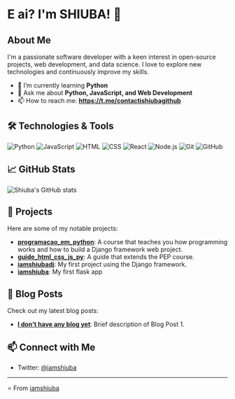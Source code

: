 # E ai? I'm SHIUBA! 👋
## About Me

I'm a passionate software developer with a keen interest in open-source projects, web development, and data science. I love to explore new technologies and continuously improve my skills.

- 🌱 I’m currently learning **Python**
- 💬 Ask me about **Python, JavaScript, and Web Development**
- 📫 How to reach me: **https://t.me/contactishiubagithub**

## 🛠️ Technologies & Tools

![Python](https://img.shields.io/badge/-Python-333333?style=flat&logo=python)
![JavaScript](https://img.shields.io/badge/-JavaScript-333333?style=flat&logo=javascript)
![HTML](https://img.shields.io/badge/-HTML-333333?style=flat&logo=html5)
![CSS](https://img.shields.io/badge/-CSS-333333?style=flat&logo=css3)
![React](https://img.shields.io/badge/-React-333333?style=flat&logo=react)
![Node.js](https://img.shields.io/badge/-Node.js-333333?style=flat&logo=node.js)
![Git](https://img.shields.io/badge/-Git-333333?style=flat&logo=git)
![GitHub](https://img.shields.io/badge/-GitHub-333333?style=flat&logo=github)

## 📈 GitHub Stats

![Shiuba's GitHub stats](https://github-readme-stats.vercel.app/api?username=iamshiuba&show_icons=true&theme=radical)

## 🚀 Projects

Here are some of my notable projects:

- [**programacao_em_python**](https://github.com/ishiuba/programacao_em_python): A course that teaches you how programming works and how to build a Django framework web project.
- [**guide_html_css_js_py**](https://github.com/ishiuba/guide_html_css_js_py): A guide that extends the PEP course.
- [**iamshiubadj**](https://github.com/ishiuba/iamshiubadj): My first project using the Django framework.
- [**iamshiuba**](https://github.com/ishiuba/iamshiuba): My first flask app

## 📝 Blog Posts

Check out my latest blog posts:

- [**I don't have any blog yet**](https://yourblog.com/blog-post-1): Brief description of Blog Post 1.

## 📫 Connect with Me

- Twitter: [@iamshiuba](https://twitter.com/iamshiuba)

---

⭐️ From [iamshiuba](https://github.com/iamshiuba)
